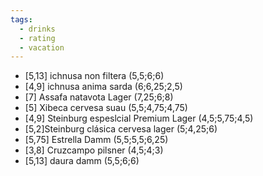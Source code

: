 ```yaml
---
tags:
  - drinks
  - rating
  - vacation
---
```


- [5,13] ichnusa non filtera  (5,5;6;6)
- [4,9] ichnusa anima sarda (6;6,25;2,5)
- [7] Assafa natavota Lager (7,25;6;8)
- [5] Xibeca cervesa suau (5,5;4,75;4,75)
- [4,9] Steinburg espeslcial Premium Lager (4,5;5,75;4,5)
- [5,2]Steinburg clásica cervesa lager (5;4,25;6)
- [5,75] Estrella Damm (5,5;5,5;6,25) <Sterni mit Reis>
- [3,8] Cruzcampo pilsner (4,5;4;3)
- [5,13] daura damm (5,5;6;6) 